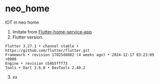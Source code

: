 # neo_home
IOT in neo home

1. Imitate from [Flutter-home-service-app](https://github.com/afgprogrammer/Flutter-home-service-app)
2. Flutter version.
```
Flutter 3.27.1 • channel stable • https://github.com/flutter/flutter.git
Framework • revision 17025dd882 (4 weeks ago) • 2024-12-17 03:23:09 +0900
Engine • revision cb4b5fff73
Tools • Dart 3.6.0 • DevTools 2.40.2
```
3. xx